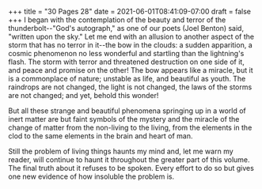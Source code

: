 +++
title = "30 Pages 28"
date = 2021-06-01T08:41:09-07:00
draft = false
+++
I began with the contemplation of the beauty and terror of the thunderbolt--"God's autograph," as one of our poets (Joel Benton) said, "written upon the sky." Let me end with an allusion to another aspect of the storm that has no terror in it--the bow in the clouds: a sudden apparition, a cosmic phenomenon no less wonderful and startling than the lightning's flash. The storm with terror and threatened destruction on one side of it, and peace and promise on the other! The bow appears like a miracle, but it is a commonplace of nature; unstable as life, and beautiful as youth. The raindrops are not changed, the light is not changed, the laws of the storms are not changed; and yet, behold this wonder!

But all these strange and beautiful phenomena springing up in a world of inert matter are but faint symbols of the mystery and the miracle of the change of matter from the non-living to the living, from the elements in the clod to the same elements in the brain and heart of man.

Still the problem of living things haunts my mind and, let me warn my reader, will continue to haunt it throughout the greater part of this volume. The final truth about it refuses to be spoken. Every effort to do so but gives one new evidence of how insoluble the problem is.
